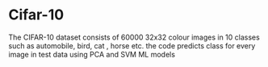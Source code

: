 # Cifar-10
 
The CIFAR-10 dataset consists of 60000 32x32 colour images in 10 classes such as automobile, bird, cat , horse etc. the code predicts class for every image in test data using PCA and SVM ML models
